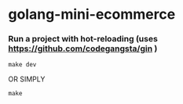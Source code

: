 # golang-mini-ecommerce

### Run a project with hot-reloading (uses https://github.com/codegangsta/gin )

    make dev
    
OR SIMPLY

    make
